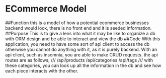# ECommerce Model

##Function
this is a model of how a potential ecommerce businesses backend would look, there is no front end and it is seeded information.
##Purpose
This is to give a lens into what it may be like to organize a db with ORM design and be able to interact and view the db
##Code
With this application, you need to have some sort of api client to access the db otherwise you cannot do anything with it, as it is purely backend. With an api client, such as insomnia, you are able to make CRUD requests.
the api routes are as follows;
///
/api/products
/api/categories
/api/tags
///
with these categories, you can look up all the information in the db and see how each piece interacts with the other.
